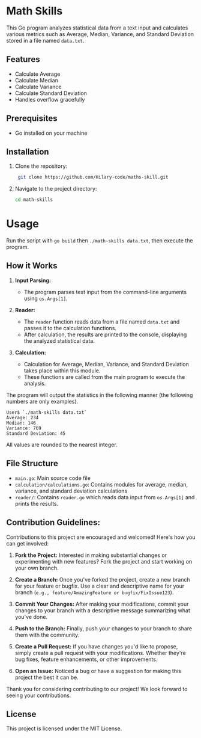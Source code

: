 # Math Skills

This Go program analyzes statistical data from a text input and calculates various metrics such as Average, Median, Variance, and Standard Deviation stored in a file named `data.txt`.

## Features
- Calculate Average
- Calculate Median
- Calculate Variance
- Calculate Standard Deviation
- Handles overflow gracefully

## Prerequisites
- Go installed on your machine

## Installation
1. Clone the repository:
   ```bash
    git clone https://github.com/Hilary-code/maths-skill.git

 2. Navigate to the project directory:
    ```bash
    cd math-skills
# Usage

Run the script with `go build` then   `./math-skills data.txt`, then execute the program.
## How it Works

1. **Input Parsing:**
    - The program parses text input from the command-line arguments using `os.Args[1]`.

2. **Reader:**
    - The `reader` function reads data from a file named `data.txt` and passes it to the calculation functions.
    - After calculation, the results are printed to the console, displaying the analyzed statistical data.

3. **Calculation:**
    - Calculation for Average, Median, Variance, and Standard Deviation takes place within this module.
    - These functions are called from the main program to execute the analysis.


The program will output the statistics in the following manner (the following numbers are only examples).
    
    User$ `./math-skills data.txt`
    Average: 234
    Median: 146
    Variance: 769
    Standard Deviation: 45
All values are rounded to the nearest integer.    


## File Structure

- `main.go`: Main source code file
- `calculation/calculations.go`: Contains modules for average, median, variance, and standard deviation calculations
- `reader/`: Contains `reader.go` which reads data input from `os.Args[1]` and prints the results.

## Contribution Guidelines:

Contributions to this project are encouraged and welcomed! Here's how you can get involved:

1. **Fork the Project:** Interested in making substantial changes or experimenting with new features? Fork the project and start working on your own branch.

2. **Create a Branch:** Once you've forked the project, create a new branch for your feature or bugfix. Use a clear and descriptive name for your branch (`e.g., feature/AmazingFeature or bugfix/FixIssue123`).

3. **Commit Your Changes:** After making your modifications, commit your changes to your branch with a descriptive message summarizing what you've done.

4. **Push to the Branch:** Finally, push your changes to your branch to share them with the community.

5. **Create a Pull Request:** If you have changes you'd like to propose, simply create a pull request with your modifications. Whether they're bug fixes, feature enhancements, or other improvements.

6. **Open an Issue:** Noticed a bug or have a suggestion for making this project the best it can be.

Thank you for considering contributing to our project! We look forward to seeing your contributions.

## License

This project is licensed under the MIT License.

